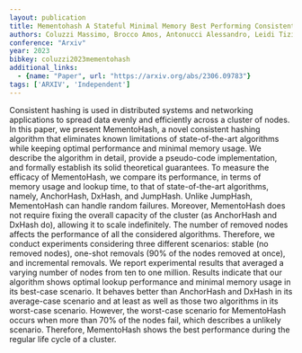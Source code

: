 ```yaml
---
layout: publication
title: Mementohash A Stateful Minimal Memory Best Performing Consistent Hash Algorithm
authors: Coluzzi Massimo, Brocco Amos, Antonucci Alessandro, Leidi Tiziano
conference: "Arxiv"
year: 2023
bibkey: coluzzi2023mementohash
additional_links:
  - {name: "Paper", url: "https://arxiv.org/abs/2306.09783"}
tags: ['ARXIV', 'Independent']
---
```

Consistent hashing is used in distributed systems and networking applications to spread data evenly and efficiently across a cluster of nodes. In this paper, we present MementoHash, a novel consistent hashing algorithm that eliminates known limitations of state-of-the-art algorithms while keeping optimal performance and minimal memory usage. We describe the algorithm in detail, provide a pseudo-code implementation, and formally establish its solid theoretical guarantees. To measure the efficacy of MementoHash, we compare its performance, in terms of memory usage and lookup time, to that of state-of-the-art algorithms, namely, AnchorHash, DxHash, and JumpHash. Unlike JumpHash, MementoHash can handle random failures. Moreover, MementoHash does not require fixing the overall capacity of the cluster (as AnchorHash and DxHash do), allowing it to scale indefinitely. The number of removed nodes affects the performance of all the considered algorithms. Therefore, we conduct experiments considering three different scenarios: stable (no removed nodes), one-shot removals (90&#37; of the nodes removed at once), and incremental removals. We report experimental results that averaged a varying number of nodes from ten to one million. Results indicate that our algorithm shows optimal lookup performance and minimal memory usage in its best-case scenario. It behaves better than AnchorHash and DxHash in its average-case scenario and at least as well as those two algorithms in its worst-case scenario. However, the worst-case scenario for MementoHash occurs when more than 70&#37; of the nodes fail, which describes a unlikely scenario. Therefore, MementoHash shows the best performance during the regular life cycle of a cluster.
